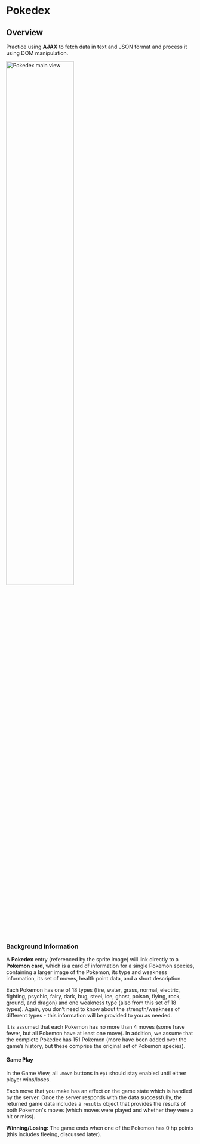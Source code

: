 # Pokedex

## Overview
Practice using **AJAX** to fetch data in text and JSON format and process it
using DOM manipulation. 

<p>
  <img src="http://courses.cs.washington.edu/courses/cse154/21sp/homework/hw3/screenshots/overview-img.png" width="60%" alt="Pokedex main view">
</p>

### Background Information
A **Pokedex** entry (referenced by the sprite image) will link directly to a **Pokemon card**, which is a card of information 
for a single Pokemon species, containing a larger image of the Pokemon, its type and weakness information, its set of moves, health
point data, and a short description.

Each Pokemon has one of 18 types (fire, water, grass, normal, electric, fighting, psychic, fairy, dark, bug, steel,
ice, ghost, poison, flying, rock, ground, and dragon) and one weakness type (also from this set of 18 types).
Again, you don’t need to know about the strength/weakness of different types - this information will be provided
to you as needed.

It is assumed that each Pokemon has no more than 4 moves (some have fewer, but
all Pokemon have at least one move). In addition, we assume that the complete Pokedex has 151 Pokemon
(more have been added over the game’s history, but these comprise the original set of Pokemon species).

#### Game Play

In the Game View, all `.move` buttons in `#p1` should stay enabled until either player wins/loses.

Each move that you make has an effect on the game state which is handled by the server.
Once the server responds with the data successfully, the returned game data includes a `results` object 
that provides the results of both Pokemon's moves (which moves were played and whether they were a hit or miss).

**Winning/Losing:** 
The game ends when one of the Pokemon has 0 hp points (this includes fleeing, discussed later). 
